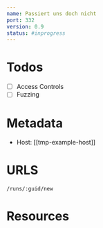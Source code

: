```yaml
---
name: Passiert uns doch nicht
port: 332
version: 0.9
status: #inprogress
---
```

# Todos
- [ ] Access Controls
- [ ] Fuzzing

# Metadata
- Host: [[tmp-example-host]]

# URLS
```
/runs/:guid/new
```

# Resources
